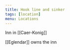 ```yaml
---
title: Hook line and sinker
tags: [location]
menu: Locations
---
```


Inn in [[Caer-Konig]]

[[Eglendar]] owns the inn